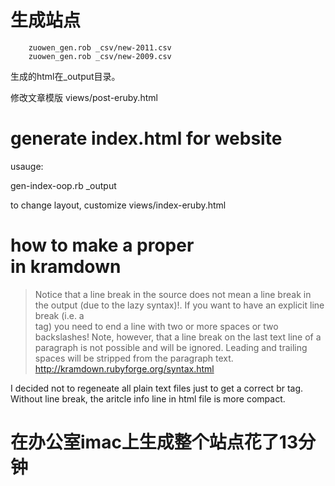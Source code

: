 # 生成站点

		zuowen_gen.rob _csv/new-2011.csv
		zuowen_gen.rob _csv/new-2009.csv

生成的html在_output目录。

修改文章模版 views/post-eruby.html

# generate index.html for website

usauge:

   gen-index-oop.rb _output

to change layout, customize views/index-eruby.html

# how to make a proper <br> in kramdown

> Notice that a line break in the source does not mean a line break in the output (due to the lazy syntax)!. If you want to have an explicit line break (i.e. a <br /> tag) you need to end a line with two or more spaces or two backslashes! Note, however, that a line break on the last text line of a paragraph is not possible and will be ignored. Leading and trailing spaces will be stripped from the paragraph text.
<http://kramdown.rubyforge.org/syntax.html>

I decided not to regeneate all plain text files just to get a correct br tag. Without line break, the aritcle info line in html file is more compact.

# 在办公室imac上生成整个站点花了13分钟

